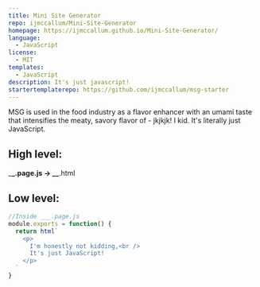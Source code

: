 ```yaml
---
title: Mini Site Generator
repo: ijmccallum/Mini-Site-Generator
homepage: https://ijmccallum.github.io/Mini-Site-Generator/
language:
  - JavaScript
license:
  - MIT
templates:
  - JavaScript
description: It's just javascript!
startertemplaterepo: https://github.com/ijmccallum/msg-starter
---
```


MSG is used in the food industry as a flavor enhancer with an umami taste that intensifies the meaty, savory flavor of - jkjkjk! I kid. It's literally just JavaScript.

## High level:

\_**\_.page.js -> \_\_**.html

## Low level:

```js
//Inside ___.page.js
module.exports = function() {
  return html`
    <p>
      I'm honestly not kidding,<br />
      It's just JavaScript!
    </p>
  `
}
```
